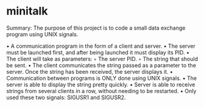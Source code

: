 # minitalk
Summary: The purpose of this project is to code a small data exchange program using
UNIX signals.

• A communication program in the form of a client and server.
• The server must be launched first, and after being launched it must display its PID.
• The client will take as parameters:
  ◦ The server PID.
  ◦ The string that should be sent.
• The client communicates the string passed as a parameter to the server. Once
the string has been received, the server displays it.
• Communication between programs is ONLY done using UNIX signals.
• The server is able to display the string pretty quickly.
• Server is able to receive strings from several clients in a row, without
needing to be restarted.
• Only used these two signals: SIGUSR1 and SIGUSR2.
